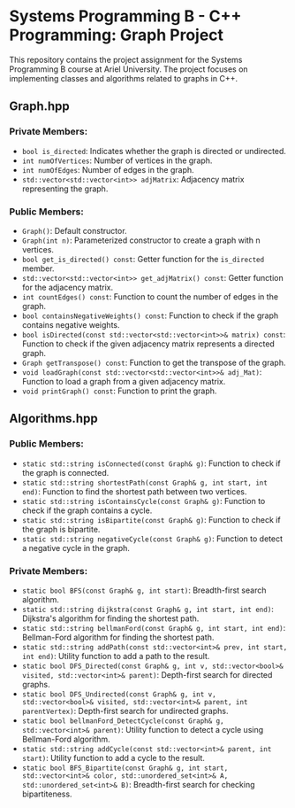 # Systems Programming B - C++ Programming: Graph Project
This repository contains the project assignment for the Systems Programming B course at Ariel University. The project focuses on implementing classes and algorithms related to graphs in C++.
## Graph.hpp

### Private Members:
- `bool is_directed`: Indicates whether the graph is directed or undirected.
- `int numOfVertices`: Number of vertices in the graph.
- `int numOfEdges`: Number of edges in the graph.
- `std::vector<std::vector<int>> adjMatrix`: Adjacency matrix representing the graph.

### Public Members:
- `Graph()`: Default constructor.
- `Graph(int n)`: Parameterized constructor to create a graph with n vertices.
- `bool get_is_directed() const`: Getter function for the `is_directed` member.
- `std::vector<std::vector<int>> get_adjMatrix() const`: Getter function for the adjacency matrix.
- `int countEdges() const`: Function to count the number of edges in the graph.
- `bool containsNegativeWeights() const`: Function to check if the graph contains negative weights.
- `bool isDirected(const std::vector<std::vector<int>>& matrix) const`: Function to check if the given adjacency matrix represents a directed graph.
- `Graph getTranspose() const`: Function to get the transpose of the graph.
- `void loadGraph(const std::vector<std::vector<int>>& adj_Mat)`: Function to load a graph from a given adjacency matrix.
- `void printGraph() const`: Function to print the graph.

## Algorithms.hpp

### Public Members:
- `static std::string isConnected(const Graph& g)`: Function to check if the graph is connected.
- `static std::string shortestPath(const Graph& g, int start, int end)`: Function to find the shortest path between two vertices.
- `static std::string isContainsCycle(const Graph& g)`: Function to check if the graph contains a cycle.
- `static std::string isBipartite(const Graph& g)`: Function to check if the graph is bipartite.
- `static std::string negativeCycle(const Graph& g)`: Function to detect a negative cycle in the graph.

### Private Members:
- `static bool BFS(const Graph& g, int start)`: Breadth-first search algorithm.
- `static std::string dijkstra(const Graph& g, int start, int end)`: Dijkstra's algorithm for finding the shortest path.
- `static std::string bellmanFord(const Graph& g, int start, int end)`: Bellman-Ford algorithm for finding the shortest path.
- `static std::string addPath(const std::vector<int>& prev, int start, int end)`: Utility function to add a path to the result.
- `static bool DFS_Directed(const Graph& g, int v, std::vector<bool>& visited, std::vector<int>& parent)`: Depth-first search for directed graphs.
- `static bool DFS_Undirected(const Graph& g, int v, std::vector<bool>& visited, std::vector<int>& parent, int parentVertex)`: Depth-first search for undirected graphs.
- `static bool bellmanFord_DetectCycle(const Graph& g, std::vector<int>& parent)`: Utility function to detect a cycle using Bellman-Ford algorithm.
- `static std::string addCycle(const std::vector<int>& parent, int start)`: Utility function to add a cycle to the result.
- `static bool BFS_Bipartite(const Graph& g, int start, std::vector<int>& color, std::unordered_set<int>& A, std::unordered_set<int>& B)`: Breadth-first search for checking bipartiteness.

